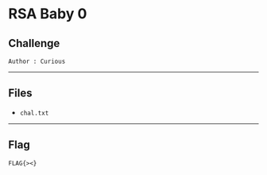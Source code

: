 # RSA Baby 0

## Challenge
```
Author : Curious
```

---
## Files
- `chal.txt`

---
## Flag
```
FLAG{><}
```